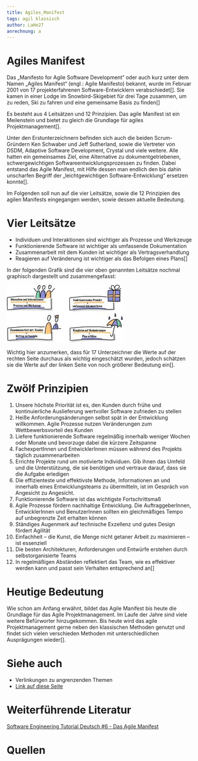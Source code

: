 ```yaml
---
title: Agiles_Manifest
tags: agil klassisch
author: LaHe27
anrechnung: a
---
```


# Agiles Manifest 

Das „Manifesto for Agile Software Development“ oder auch kurz unter dem Namen „Agiles Manifest“ (engl.: Agile Manifesto) bekannt, wurde im Februar 2001 von 17 projekterfahrenen Software-Entwicklern verabschiedet[]. 
Sie kamen in einer Lodge im Snowbird-Skigebiet für drei Tage zusammen, um zu reden, Ski zu fahren und eine gemeinsame Basis zu finden[]
 
Es besteht aus 4 Leitsätzen und 12 Prinzipien.
Das agile Manifest ist ein Meilenstein und bietet zu gleich die Grundlage für agiles Projektmanagement[].

Unter den Erstunterzeichnern befinden sich auch die beiden Scrum-Gründern Ken Schwaber und Jeff Sutherland, sowie die Vertreter von DSDM, Adaptive Software Development, Crystal und viele weitere. Alle hatten ein gemeinsames Ziel, eine Alternative zu dokumentgetriebenen, schwergewichtigen Softwareentwicklungsprozessen zu finden. Dabei entstand das Agile Manifest, mit Hilfe dessen man endlich den bis dahin unscharfen Begriff der „leichtgewichtigen Software-Entwicklung“ ersetzen konnte[].


Im Folgenden soll nun auf die vier Leitsätze, sowie die 12 Prinzipien des agilen Manifests eingegangen werden, sowie dessen aktuelle Bedeutung. 


# Vier Leitsätze

* Individuen und Interaktionen sind wichtiger als Prozesse und Werkzeuge
* Funktionierende Software ist wichtiger als umfassende Dokumentation
* Zusammenarbeit mit dem Kunden ist wichtiger als Vertragsverhandlung
* Reagieren auf Veränderung ist wichtiger als das Befolgen eines Plans[]

In der folgenden Grafik sind die vier oben genannten Leitsätze nochmal graphisch dargestellt und zusammengefasst:

![Beispielabbildung](Agiles_Manifest/AM_Prinzipien.jpeg)

Wichtig hier anzumerken, dass für 17 Unterzeichner die Werte auf der rechten Seite durchaus als wichtig eingeschätzt wurden, jedoch schätzen sie die Werte auf der linken Seite von noch größerer Bedeutung ein[].


# Zwölf Prinzipien 

1. Unsere höchste Priorität ist es, den Kunden durch frühe und kontinuierliche Auslieferung wertvoller Software zufrieden zu stellen
2. Heiße Anforderungsänderungen selbst spät in der Entwicklung willkommen. Agile Prozesse nutzen Veränderungen zum Wettbewerbsvorteil des Kunden
3. Liefere funktionierende Software regelmäßig innerhalb weniger Wochen oder Monate und bevorzuge dabei die kürzere Zeitspanne
4. FachexpertInnen und EntwicklerInnen müssen während des Projekts täglich zusammenarbeiten
5. Errichte Projekte rund um motivierte Individuen. Gib ihnen das Umfeld und die Unterstützung, die sie benötigen und vertraue darauf, dass sie die Aufgabe erledigen
6. Die effizienteste und effektivste Methode, Informationen an und innerhalb eines Entwicklungsteams zu übermitteln, ist im Gespräch von Angesicht zu Angesicht.
7. Funktionierende Software ist das wichtigste Fortschrittsmaß
8. Agile Prozesse fördern nachhaltige Entwicklung. Die AuftraggeberInnen, EntwicklerInnen und BenutzerInnen sollten ein gleichmäßiges Tempo auf unbegrenzte Zeit erhalten können
9. Ständiges Augenmerk auf technische Exzellenz und gutes Design fördert Agilität
10. Einfachheit – die Kunst, die Menge nicht getaner Arbeit zu maximieren – ist essenziell
11. Die besten Architekturen, Anforderungen und Entwürfe erstehen durch selbstorganisierte Teams
12. In regelmäßigen Abständen reflektiert das Team, wie es effektiver werden kann und passt sein Verhalten entsprechend an[] 


# Heutige Bedeutung

Wie schon am Anfang erwähnt, bildet das Agile Manifest bis heute die Grundlage für das Agile Projektmanagement. Im Laufe der Jahre sind viele weitere Befürworter hinzugekommen. 
Bis heute wird das agile Projektmanagement gerne neben den klassischen Methoden genutzt und findet sich vielen verschieden Methoden mit unterschiedlichen Ausprägungen wieder[].


# Siehe auch

* Verlinkungen zu angrenzenden Themen
* [Link auf diese Seite](Agiles_Manifest.md)

# Weiterführende Literatur
[Software Engineering Tutorial Deutsch #6 - Das Agile Manifest](https://www.youtube.com/watch?v=aN-6Ha66Q9U)

# Quellen

[^1]: [Agile Manifesto - Gesichte](https://agilemanifesto.org/history.html)
[^2]: [Agiles Projektmanagement - Agile Manifesto](http://agiles-projektmanagement.org/agile-manifesto/)
[^3]: [Agile Manifesto - Leitsätze](https://agilemanifesto.org/iso/de/manifesto.html)
[^4]: [Agile Manifesto - Prinzipien](https://agilemanifesto.org/iso/de/principles.html)

